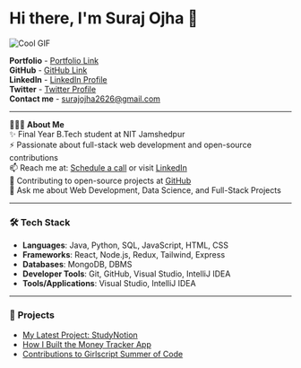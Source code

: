 # Hi there, I'm Suraj Ojha 👋

![Cool GIF](https://github.com/Anmol-Baranwal/Cool-GIFs-For-GitHub/raw/main/GIFs/Hello.gif)

**Portfolio** - [Portfolio Link](https://portfolio-three-virid-10.vercel.app)  
**GitHub** - [GitHub Link](https://github.com/surajojha668)  
**LinkedIn** - [LinkedIn Profile](https://linkedin.com/in/suraj-ojha-49287a21b)  
**Twitter** - [Twitter Profile](https://twitter.com/whyfore_)  
**Contact me** - [surajojha2626@gmail.com](mailto:surajojha2626@gmail.com)

---

👨🏻‍💻 **About Me**  
✨ Final Year B.Tech student at NIT Jamshedpur  
⚡ Passionate about full-stack web development and open-source contributions  
📫 Reach me at: [Schedule a call](mailto:surajojha2626@gmail.com) or visit [LinkedIn](https://linkedin.com/in/suraj-ojha-49287a21b)  
👯 Contributing to open-source projects at [GitHub](https://github.com/surajojha668)  
💬 Ask me about Web Development, Data Science, and Full-Stack Projects

---

### 🛠 **Tech Stack**  
- **Languages**: Java, Python, SQL, JavaScript, HTML, CSS  
- **Frameworks**: React, Node.js, Redux, Tailwind, Express  
- **Databases**: MongoDB, DBMS  
- **Developer Tools**: Git, GitHub, Visual Studio, IntelliJ IDEA  
- **Tools/Applications**: Visual Studio, IntelliJ IDEA  

---

### 📝 **Projects**  
- [My Latest Project: StudyNotion](https://portfolio-three-virid-10.vercel.app/studynotion)  
- [How I Built the Money Tracker App](https://portfolio-three-virid-10.vercel.app/money-tracker)  
- [Contributions to Girlscript Summer of Code](https://github.com/girlscript/gssoc-website-new)  
